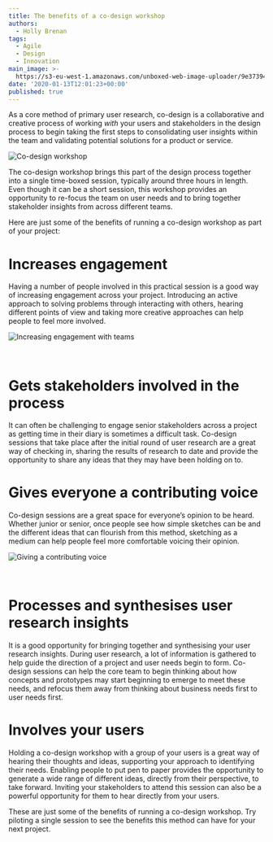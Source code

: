 ```yaml
---
title: The benefits of a co-design workshop
authors:
  - Holly Brenan
tags:
  - Agile
  - Design
  - Innovation
main_image: >-
  https://s3-eu-west-1.amazonaws.com/unboxed-web-image-uploader/9e37394909ba5db7e41324ba88de0adb.png
date: '2020-01-13T12:01:23+00:00'
published: true
---
```

As a core method of primary user research, co-design is a collaborative and creative process of working _with_ your users and stakeholders in the design process to begin taking the first steps to consolidating user insights within the team and validating potential solutions for a product or service.

![Co-design workshop](https://s3-eu-west-1.amazonaws.com/unboxed-web-image-uploader/0cd77f7db055fb543c233cea47bc4c1c.png)

The co-design workshop brings this part of the design process together into a single time-boxed session, typically around three hours in length. Even though it can be a short session, this workshop provides an opportunity to re-focus the team on user needs and to bring together stakeholder insights from across different teams.

Here are just some of the benefits of running a co-design workshop as part of your project:

# Increases engagement

Having a number of people involved in this practical session is a good way of increasing engagement across your project. Introducing an active approach to solving problems through interacting with others, hearing different points of view and taking more creative approaches can help people to feel more involved.

![Increasing engagement with teams](https://s3-eu-west-1.amazonaws.com/unboxed-web-image-uploader/05b17875243b4e6576ba142f2d3c0068.png)

<br/>

# Gets stakeholders involved in the process

It can often be challenging to engage senior stakeholders across a project as getting time in their diary is sometimes a difficult task. Co-design sessions that take place after the initial round of user research are a great way of checking in, sharing the results of research to date and provide the opportunity to share any ideas that they may have been holding on to.

# Gives everyone a contributing voice

Co-design sessions are a great space for everyone’s opinion to be heard. Whether junior or senior, once people see how simple sketches can be and the different ideas that can flourish from this method, sketching as a medium can help people feel more comfortable voicing their opinion.

![Giving a contributing voice](https://s3-eu-west-1.amazonaws.com/unboxed-web-image-uploader/d7754585eb61c93f6ee8c2821b8e6b1f.png)

<br/>

# Processes and synthesises user research insights

It is a good opportunity for bringing together and synthesising your user research insights. During user research, a lot of information is gathered to help guide the direction of a project and user needs begin to form. Co-design sessions can help the core team to begin thinking about how concepts and prototypes may start beginning to emerge to meet these needs, and refocus them away from thinking about business needs first to user needs first.

# Involves your users

Holding a co-design workshop with a group of your users is a great way of hearing their thoughts and ideas, supporting your approach to identifying their needs. Enabling people to put pen to paper provides the opportunity to generate a wide range of different ideas, directly from their perspective, to take forward. Inviting your stakeholders to attend this session can also be a powerful opportunity for them to hear directly from your users.

These are just some of the benefits of running a co-design workshop. Try piloting a single session to see the benefits this method can have for your next project.
